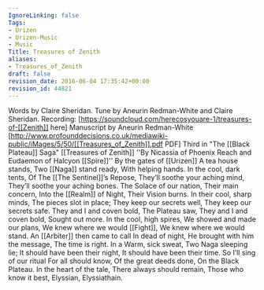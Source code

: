 ```yaml
---
IgnoreLinking: false
Tags:
- Urizen
- Urizen-Music
- Music
Title: Treasures of Zenith
aliases:
- Treasures_of_Zenith
draft: false
revision_date: 2016-06-04 17:35:42+00:00
revision_id: 44821
---
```


Words by Claire Sheridan. Tune by Aneurin Redman-White and Claire Sheridan.
Recording: [https://soundcloud.com/herecosyouare-1/treasures-of-[[Zenith]] here]
Manuscript by Aneurin Redman-White [http://www.profounddecisions.co.uk/mediawiki-public/iMages/5/50/[[Treasures_of_Zenith]].pdf PDF]
Third in "The [[Black Plateau]] Saga"
[[Treasures of Zenith]]
''By Nicassia of Phoenix Reach and Eudaemon of Halcyon [[Spire]]''
By the gates of [[Urizen]]
A tea house stands,
Two [[Naga]] stand ready,
With helping hands.
In the cool, dark tents,
Of The [[The Sentinel]]’s Repose,
They’ll soothe your aching mind, 
They’ll soothe your aching bones.
The Solace of our nation,
Their main concern,
Into the [[Realm]] of Night,
Their Vision burns.
In their cool, sharp minds,
The pieces slot in place;
They keep our secrets well,
They keep our secrets safe.
They and I and coven bold,
The Plateau saw,
They and I and coven bold,
Sought out more.
In the cool, high spires,
We showed and made our plans,
We knew where we would [[Fight]],
We knew where we would stand.
An [[Arbiter]] then came to call
In dead of night,
He brought with him the message,
The time is right.
In a Warm, sick sweat, 
Two Naga sleeping lie;
It should have been their night,
It should have been their time.
So I’ll sing of our ritual
For all should know,
Of the great deeds done,
On the Black Plateau.
In the heart of the tale,
There always should remain,
Those who know it best,
Elyssian, Elyssiathain.